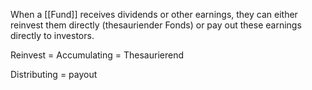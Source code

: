 When a [[Fund]] receives dividends or other earnings, they can either reinvest them directly (thesauriender Fonds) or pay out these earnings directly to investors.

Reinvest = Accumulating = Thesaurierend

Distributing = payout



